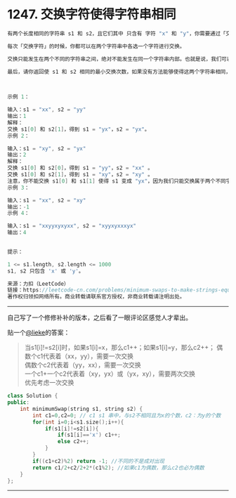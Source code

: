 # 1247. 交换字符使得字符串相同

```c++
有两个长度相同的字符串 s1 和 s2，且它们其中 只含有 字符 "x" 和 "y"，你需要通过「交换字符」的方式使这两个字符串相同。

每次「交换字符」的时候，你都可以在两个字符串中各选一个字符进行交换。

交换只能发生在两个不同的字符串之间，绝对不能发生在同一个字符串内部。也就是说，我们可以交换 s1[i] 和 s2[j]，但不能交换 s1[i] 和 s1[j]。

最后，请你返回使 s1 和 s2 相同的最小交换次数，如果没有方法能够使得这两个字符串相同，则返回 -1 。

 

示例 1：

输入：s1 = "xx", s2 = "yy"
输出：1
解释：
交换 s1[0] 和 s2[1]，得到 s1 = "yx"，s2 = "yx"。
示例 2：

输入：s1 = "xy", s2 = "yx"
输出：2
解释：
交换 s1[0] 和 s2[0]，得到 s1 = "yy"，s2 = "xx" 。
交换 s1[0] 和 s2[1]，得到 s1 = "xy"，s2 = "xy" 。
注意，你不能交换 s1[0] 和 s1[1] 使得 s1 变成 "yx"，因为我们只能交换属于两个不同字符串的字符。
示例 3：

输入：s1 = "xx", s2 = "xy"
输出：-1
示例 4：

输入：s1 = "xxyyxyxyxx", s2 = "xyyxyxxxyx"
输出：4
 

提示：

1 <= s1.length, s2.length <= 1000
s1, s2 只包含 'x' 或 'y'。

来源：力扣（LeetCode）
链接：https://leetcode-cn.com/problems/minimum-swaps-to-make-strings-equal
著作权归领扣网络所有。商业转载请联系官方授权，非商业转载请注明出处。
```

---

自己写了一个修修补补的版本，之后看了一眼评论区感觉人才辈出。

贴一个[@lieke](https://leetcode-cn.com/u/lieke/)的答案：

>当s1[i]!=s2[i]时，如果s1[i]=x，那么c1++；如果s1[i]=y，那么c2++； 
>偶数个c1代表着（xx，yy），需要一次交换  
>偶数个c2代表着（yy，xx），需要一次交换  
>一个c1+一个c2代表着（xy，yx）或（yx，xy），需要两次交换  
>优先考虑一次交换  

```c++
class Solution {
public:
    int minimumSwap(string s1, string s2) {
        int c1=0,c2=0; // c1 s1 串中，与s2不相同且为x的个数，c2：为y的个数
        for(int i=0;i<s1.size();i++){
            if(s1[i]!=s2[i]){
                if(s1[i]=='x') c1++;
                else c2++;
            }
        }
        if((c1+c2)%2) return -1; //不同的不是成对出现
        return c1/2+c2/2+2*(c1%2); //如果c1为偶数，那么c2也必为偶数
    }
};
```

---



